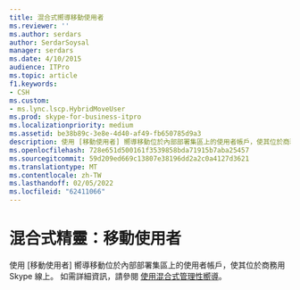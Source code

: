 ```yaml
---
title: 混合式嚮導移動使用者
ms.reviewer: ''
ms.author: serdars
author: SerdarSoysal
manager: serdars
ms.date: 4/10/2015
audience: ITPro
ms.topic: article
f1.keywords:
- CSH
ms.custom:
- ms.lync.lscp.HybridMoveUser
ms.prod: skype-for-business-itpro
ms.localizationpriority: medium
ms.assetid: be38b89c-3e8e-4d40-af49-fb650785d9a3
description: 使用 [移動使用者] 嚮導移動位於內部部署集區上的使用者帳戶，使其位於商務用 Skype 線上。 如需詳細資訊，請參閱使用混合式管理性嚮導。
ms.openlocfilehash: 728e651d500161f3539858bda71915b7aba25457
ms.sourcegitcommit: 59d209ed669c13807e38196dd2a2c0a4127d3621
ms.translationtype: MT
ms.contentlocale: zh-TW
ms.lasthandoff: 02/05/2022
ms.locfileid: "62411066"
---
```

# <a name="hybrid-wizard-move-user"></a>混合式精靈：移動使用者

使用 [移動使用者] 嚮導移動位於內部部署集區上的使用者帳戶，使其位於商務用 Skype 線上。 如需詳細資訊，請參閱 [使用混合式管理性嚮導](https://technet.microsoft.com/library/d777f79b-a740-4aba-a9e2-c91f0315b6f8.aspx)。


